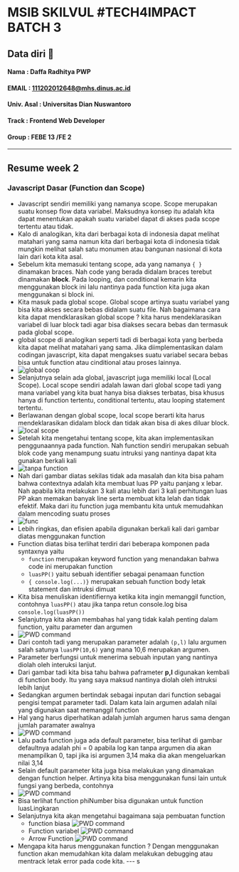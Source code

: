 ﻿
# MSIB SKILVUL #TECH4IMPACT BATCH 3

## Data diri  :rocket:
#### Nama : Daffa Radhitya PWP
#### EMAIL : 111202012648@mhs.dinus.ac.id
#### Univ. Asal : Universitas Dian Nuswantoro
#### Track : Frontend Web Developer
#### Group : FEBE 13 /FE 2
---

## Resume week 2
### Javascript Dasar (Function dan Scope)

 - Javascript sendiri memiliki yang namanya scope. Scope merupakan suatu konsep flow data variabel. Maksudnya konsep itu adalah kita dapat menentukan apakah suatu variabel dapat di akses pada scope tertentu atau tidak.
 - Kalo di analogikan, kita dari berbagai kota di indonesia dapat melihat matahari yang sama namun kita dari berbagai kota di indonesia tidak mungkin melihat salah satu monumen atau bangunan nasional di kota lain dari kota kita asal.
 - Sebelum kita memasuki tentang scope, ada yang namanya `{ }` dinamakan braces.  Nah code yang berada didalam braces terebut dinamakan **block**. Pada looping, dan conditional kemarin kita menggunakan block ini lalu nantinya pada function kita juga akan menggunakan si block ini.
 - Kita masuk pada global scope. Global scope artinya suatu variabel yang bisa kita akses secara bebas didalam suatu file. Nah bagaimana cara kita dapat mendklarasikan global scope ? kita harus mendeklarasikan variabel di luar block tadi agar bisa diakses secara bebas dan termasuk pada global scope.
 - global scope di analogikan seperti tadi di berbagai kota yang berbeda kita dapat melihat matahari yang sama. Jika diimplementasikan dalam codingan javascript, kita dapat mengakses suatu variabel secara bebas bisa untuk function atau cinditional atau proses lainnya.
 - ![global coop](global.jpg)
 - Selanjutnya selain ada global, javascript juga memiliki local (Local Scope). Local scope sendiri adalah lawan dari global scope tadi yang mana variabel yang kita buat hanya bisa diakses terbatas, bisa khusus hanya di function tertentu, conditional tertentu, atau looping statement tertentu.
 - Berlawanan dengan global scope, local scope berarti kita harus mendeklarasikan didalam block dan tidak akan bisa di akes diluar block.
 - ![local scope](local.jpg)
 - Setelah kita mengetahui tentang scope, kita akan implementasikan penggunaannya pada function.  Nah function sendiri merupakan sebuah blok code yang menampung suatu intruksi yang nantinya dapat kita gunakan berkali kali
 - ![tanpa function](tanpa%20function.jpg)
 - Nah dari gambar diatas sekilas tidak ada masalah dan kita bisa paham bahwa contextnya adalah kita membuat luas PP yaitu panjang x lebar. Nah apabila kita melakukan 3 kali atau lebih dari 3 kali perhitungan luas PP akan memakan banyak line serta membuat kita lelah dan tidak efektif. Maka dari itu function juga membantu kita untuk memudahkan dalam mencoding suatu proses
 - ![func](function.jpg)
 - Lebih ringkas, dan efisien apabila digunakan berkali kali dari gambar diatas menggunakan function
 - Function diatas bisa terlihat terdiri dari beberapa komponen pada syntaxnya yaitu
	 - `function` merupakan keyword function yang menandakan bahwa code ini merupakan function
	 - `luasPP()` yaitu sebuah 	identifier sebagai penamaan function
	 - `{
	 console.log(...)}` merupakan sebuah function body letak statement dan intruksi dimuat 
- Kita bisa menuliskan identifiernya ketika kita ingin memanggil function, contohnya `luasPP()` atau jika tanpa retun console.log bisa `console.log(luasPP())`
- 	 Selanjutnya kita akan membahas hal yang tidak kalah penting dalam function, yaitu parameter dan argumen
- ![PWD command](function.jpg)
- Dari contoh tadi yang merupakan parameter adalah `(p,l)` lalu argumen salah satunya `luasPP(10,6)` yang mana 10,6 merupakan argumen.
- Parameter berfungsi untuk menerima sebuah inputan yang nantinya diolah oleh interuksi lanjut.
- Dari gambar tadi kita bisa tahu bahwa paframeter **p,l** digunakan kembali di function body. Itu yang saya maksud nantinya diolah oleh intruksi lebih lanjut
- Sedangkan argumen bertindak sebagai inputan dari function sebagai pengisi tempat parameter tadi. Dalam kata lain argumen adalah nilai yang digunakan saat memanggil function
- Hal yang harus diperhatikan adalah jumlah argumen harus sama dengan jumlah paramater awalnya
- ![PWD command](default.png)
- Lalu pada function juga ada default parameter, bisa terlihat di gambar defaultnya adalah phi = 0 apabila log kan tanpa argumen dia akan menampilkan 0, tapi jika isi argumen 3,14 maka dia akan mengeluarkan nilai 3,14
- Selain default parameter kita juga bisa melakukan yang dinamakan dengan function helper. Artinya kita bisa menggunakan funsi lain untuk fungsi yang berbeda, contohnya 
- ![PWD command](helper.png)
- Bisa terlihat function phiNumber bisa digunakan untuk function luasLingkaran
- Selanjutnya kita akan mengetahui bagaimana saja pembuatan function
	- function biasa
	![PWD command](function.jpg)
	- Function variabel
	![PWD command](func%20variabel.png)
	- Arrow Function
	![PWD command](arrow.png)
- Mengapa kita harus menggunakan function ? Dengan menggunakan function akan memudahkan kita dalam melakukan debugging atau mentrack letak error pada code kita.
--- s